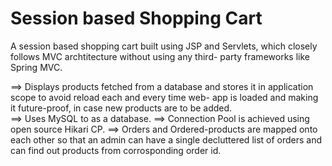 # Session based Shopping Cart
A session based shopping cart built using JSP and Servlets, which closely follows MVC archtitecture without using any third-
party frameworks like Spring MVC.

==> Displays products fetched from a database and stores it in application scope to avoid reload each and every time web-
    app is loaded and making it future-proof, in case new products are to be added.    
==> Uses MySQL to as a database.
==> Connection Pool is achieved using open source Hikari CP.
==> Orders and Ordered-products are mapped onto each other so that an admin can have a single decluttered list of orders
    and can find out products from corrosponding order id.
